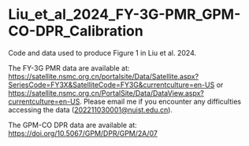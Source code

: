 # Liu_et_al_2024_FY-3G-PMR_GPM-CO-DPR_Calibration
Code and data used to produce Figure 1 in Liu et al. 2024.

The FY-3G PMR data are available at: https://satellite.nsmc.org.cn/portalsite/Data/Satellite.aspx?SeriesCode=FY3X&SatelliteCode=FY3G&currentculture=en-US or https://satellite.nsmc.org.cn/PortalSite/Data/DataView.aspx?currentculture=en-US. Please email me if you encounter any difficulties accessing the data (202211030001@nuist.edu.cn).

The GPM-CO DPR data are available at: https://doi.org/10.5067/GPM/DPR/GPM/2A/07
